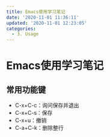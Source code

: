 ```yaml
---
title: Emacs使用学习笔记
date: '2020-11-01 11:36:11'
updated: '2020-11-01 12:23:05'
categories:
  - 3. Usage
---
```

# Emacs使用学习笔记

## 常用功能键

- C-x+C-c：询问保存并退出
- C-x+C-s：保存
- C-x+u：撤销
- C-a+C-k：删除整行
